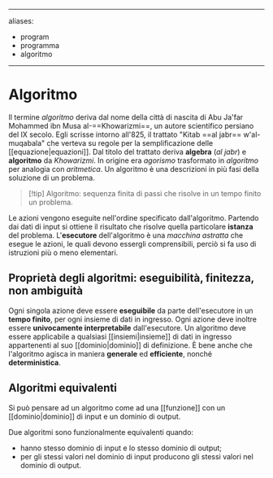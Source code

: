 
---
aliases: 
  - program
  - programma
  - algoritmo
---

# Algoritmo

<span class="dcaps">I</span>l termine *algoritmo* deriva dal nome della città di nascita di Abu Ja'far Mohammed ibn Musa al-==Khowarizmi==, un autore scientifico persiano del IX secolo. Egli scrisse intorno all'825, il trattato "Kitab ==al jabr== w'al-muqabala" che verteva su regole per la semplificazione delle [[equazione|equazioni]]. Dal titolo del trattato deriva **algebra** (*al jabr*) e **algoritmo** da *Khowarizmi*. In origine era *agorismo* trasformato in *algoritmo* per analogia con *aritmetica*.
Un algoritmo è una descrizioni in più fasi della soluzione di un problema.

> [!tip] Algoritmo: sequenza finita di passi che risolve in un tempo finito un problema.

Le azioni vengono eseguite nell'ordine specificato dall'algoritmo. Partendo dai dati di input si ottiene il risultato che risolve quella particolare **istanza** del problema. L'**esecutore** dell'algoritmo è una *macchina astratta* che esegue le azioni, le quali devono essergli comprensibili, perciò si fa uso di istruzioni più o meno elementari.

## Proprietà degli algoritmi: eseguibilità, finitezza, non ambiguità

Ogni singola azione deve essere **eseguibile** da parte dell'esecutore in un **tempo finito**, per ogni insieme di dati in ingresso. Ogni azione deve inoltre essere **univocamente interpretabile** dall'esecutore.
Un algoritmo deve essere applicabile a qualsiasi [[insiemi|insieme]] di dati in ingresso appartenenti al suo [[dominio|dominio]] di definizione. È bene anche che l'algoritmo agisca in maniera **generale** ed **efficiente**, nonché **deterministica**.

## Algoritmi equivalenti

Si può pensare ad un algoritmo come ad una [[funzione]] con un [[dominio|dominio]] di input e un dominio di output.

Due algoritmi sono funzionalmente equivalenti quando:
- hanno stesso dominio di input e lo stesso dominio di output;
- per gli stessi valori nel dominio di input producono gli stessi valori nel dominio di output.